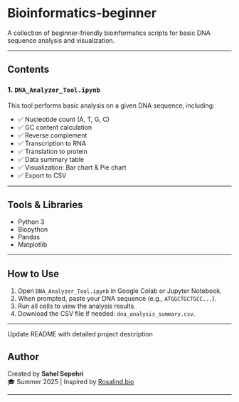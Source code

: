 #  Bioinformatics-beginner

A collection of beginner-friendly bioinformatics scripts for basic DNA sequence analysis and visualization.

---

## Contents

### 1. `DNA_Analyzer_Tool.ipynb`

This tool performs basic analysis on a given DNA sequence, including:

- ✅ Nucleotide count (A, T, G, C)
- ✅ GC content calculation
- ✅ Reverse complement
- ✅ Transcription to RNA
- ✅ Translation to protein
- ✅ Data summary table
- ✅ Visualization: Bar chart & Pie chart
- ✅ Export to CSV

---

## Tools & Libraries
- Python 3
- Biopython
- Pandas
- Matplotlib

---

##  How to Use
1. Open `DNA_Analyzer_Tool.ipynb` in Google Colab or Jupyter Notebook.
2. When prompted, paste your DNA sequence (e.g., `ATGGCTGCTGCC...`).
3. Run all cells to view the analysis results.
4. Download the CSV file if needed: `dna_analysis_summary.csv`.

---

Update README with detailed project description

## Author
Created by **Sahel Sepehri**  
🎓 Summer 2025 | Inspired by [Rosalind.bio](https://rosalind.info)

---
